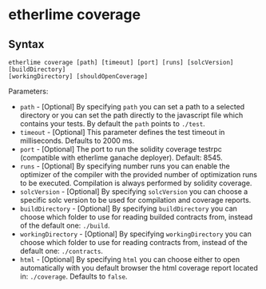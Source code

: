 # etherlime coverage

## Syntax

    etherlime coverage [path] [timeout] [port] [runs] [solcVersion] [buildDirectory]
    [workingDirectory] [shouldOpenCoverage]

Parameters:

  - `path` - \[Optional\] By specifying `path` you can set a path to a
    selected directory or you can set the path directly to the
    javascript file which contains your tests. By default the `path`
    points to `./test`.
  - `timeout` - \[Optional\] This parameter defines the test timeout in
    milliseconds. Defaults to 2000 ms.
  - `port` - \[Optional\] The port to run the solidity coverage testrpc
    (compatible with etherlime ganache deployer). Default: 8545.
  - `runs` - \[Optional\] By specifying number runs you can enable the
    optimizer of the compiler with the provided number of optimization
    runs to be executed. Compilation is always performed by solidity
    coverage.
  - `solcVersion` - \[Optional\] By specifying `solcVersion` you can
    choose a specific solc version to be used for compilation and
    coverage reports.
  - `buildDirectory` - \[Optional\] By specifying `buildDirectory` you
    can choose which folder to use for reading builded contracts from,
    instead of the default one: `./build`.
  - `workingDirectory` - \[Optional\] By specifying `workingDirectory`
    you can choose which folder to use for reading contracts from,
    instead of the default one: `./contracts`.
  - `html` - \[Optional\] By specifying `html` you can choose either to
    open automatically with you default browser the html coverage report
    located in: `./coverage`. Defaults to `false`.